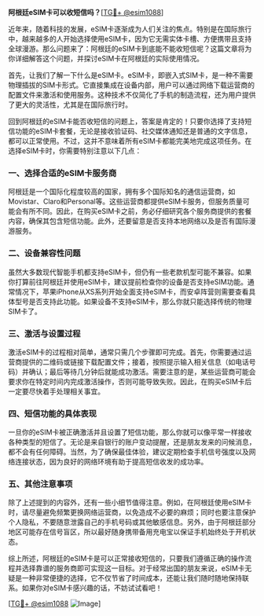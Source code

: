 **阿根廷eSIM卡可以收短信吗？**[[TG💪+ @esim1088](https://t.me/s/esim1088)]

近年来，随着科技的发展，eSIM卡逐渐成为人们关注的焦点。特别是在国际旅行中，越来越多的人开始选择使用eSIM卡，因为它无需实体卡槽、方便携带且支持全球漫游。那么问题来了：阿根廷的eSIM卡到底能不能收短信呢？这篇文章将为你详细解答这个问题，并探讨eSIM卡在阿根廷的实际使用情况。

首先，让我们了解一下什么是eSIM卡。eSIM卡，即嵌入式SIM卡，是一种不需要物理插拔的SIM卡形式。它直接集成在设备内部，用户可以通过网络下载运营商的配置文件来激活和使用服务。这种技术不仅简化了手机的制造流程，还为用户提供了更大的灵活性，尤其是在国际旅行时。

回到阿根廷的eSIM卡能否收短信的问题上，答案是肯定的！只要你选择了支持短信功能的eSIM卡套餐，无论是接收验证码、社交媒体通知还是普通的文字信息，都可以正常使用。不过，这并不意味着所有eSIM卡都能完美地完成这项任务。在选择eSIM卡时，你需要特别注意以下几点：

### **一、选择合适的eSIM卡服务商**

阿根廷是一个国际化程度较高的国家，拥有多个国际知名的通信运营商，如Movistar、Claro和Personal等。这些运营商都提供eSIM卡服务，但服务质量可能会有所不同。因此，在购买eSIM卡之前，务必仔细研究各个服务商提供的套餐内容，确保其包含短信功能。此外，还要留意是否支持本地网络以及是否有国际漫游服务。

### **二、设备兼容性问题**

虽然大多数现代智能手机都支持eSIM卡，但仍有一些老款机型可能不兼容。如果你打算前往阿根廷并使用eSIM卡，建议提前检查你的设备是否支持eSIM功能。通常情况下，苹果iPhone从XS系列开始全面支持eSIM卡，而安卓阵营则需要查看具体型号是否支持此功能。如果设备不支持eSIM卡，那么你就只能选择传统的物理SIM卡了。

### **三、激活与设置过程**

激活eSIM卡的过程相对简单，通常只需几个步骤即可完成。首先，你需要通过运营商提供的二维码或链接下载配置文件；接着，按照提示输入相关信息（如电话号码）并确认；最后等待几分钟后就能成功激活。需要注意的是，某些运营商可能会要求你在特定时间内完成激活操作，否则可能导致失败。因此，在购买eSIM卡后一定要尽快着手处理相关事宜。

### **四、短信功能的具体表现**

一旦你的eSIM卡被正确激活并且设置了短信功能，那么你就可以像平常一样接收各种类型的短信了。无论是来自银行的账户变动提醒，还是朋友发来的问候消息，都不会有任何障碍。当然，为了确保最佳体验，建议定期检查手机信号强度以及网络连接状态，因为良好的网络环境有助于提高短信收发的成功率。

### **五、其他注意事项**

除了上述提到的内容外，还有一些小细节值得注意。例如，在阿根廷使用eSIM卡时，请尽量避免频繁更换网络运营商，以免造成不必要的麻烦；同时也要注意保护个人隐私，不要随意泄露自己的手机号码或其他敏感信息。另外，由于阿根廷部分地区可能存在信号盲区，所以最好随身携带备用充电宝以保证手机始终处于开机状态。

综上所述，阿根廷的eSIM卡是可以正常接收短信的，只要我们遵循正确的操作流程并选择靠谱的服务商即可实现这一目标。对于经常出国的朋友来说，eSIM卡无疑是一种非常便捷的选择，它不仅节省了时间成本，还能让我们随时随地保持联系。如果你对eSIM卡感兴趣的话，不妨试试看吧！

[[TG💪+ @esim1088](https://t.me/s/esim1088) ![Image](https://i.postimg.cc/4NQfJmqS/Snipaste-2025-05-13-00-14-12.png)]